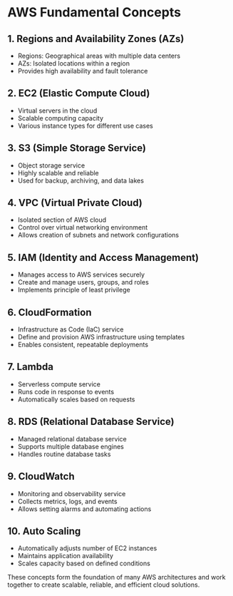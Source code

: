 # AWS Fundamental Concepts

## 1. Regions and Availability Zones (AZs)
- Regions: Geographical areas with multiple data centers
- AZs: Isolated locations within a region
- Provides high availability and fault tolerance

## 2. EC2 (Elastic Compute Cloud)
- Virtual servers in the cloud
- Scalable computing capacity
- Various instance types for different use cases

## 3. S3 (Simple Storage Service)
- Object storage service
- Highly scalable and reliable
- Used for backup, archiving, and data lakes

## 4. VPC (Virtual Private Cloud)
- Isolated section of AWS cloud
- Control over virtual networking environment
- Allows creation of subnets and network configurations

## 5. IAM (Identity and Access Management)
- Manages access to AWS services securely
- Create and manage users, groups, and roles
- Implements principle of least privilege

## 6. CloudFormation
- Infrastructure as Code (IaC) service
- Define and provision AWS infrastructure using templates
- Enables consistent, repeatable deployments

## 7. Lambda
- Serverless compute service
- Runs code in response to events
- Automatically scales based on requests

## 8. RDS (Relational Database Service)
- Managed relational database service
- Supports multiple database engines
- Handles routine database tasks

## 9. CloudWatch
- Monitoring and observability service
- Collects metrics, logs, and events
- Allows setting alarms and automating actions

## 10. Auto Scaling
- Automatically adjusts number of EC2 instances
- Maintains application availability
- Scales capacity based on defined conditions

These concepts form the foundation of many AWS architectures and work together to create scalable, reliable, and efficient cloud solutions.
